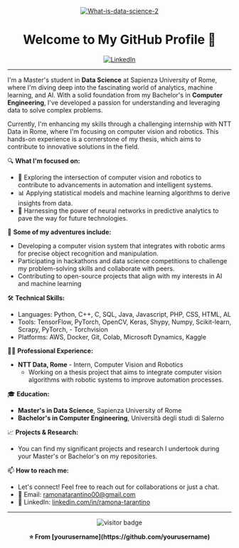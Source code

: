 <p align="center">
  <a href="https://ibb.co/sKqGZk8"><img src="https://i.ibb.co/2vdQTmG/What-is-data-science-2.jpg" alt="What-is-data-science-2" border="0"></a>
</p>

<h1 align="center">Welcome to My GitHub Profile 👋</h1>

<p align="center">
  <a href="https://www.linkedin.com/in/ramona-tarantino-5a33a31b2/">
    <img alt="LinkedIn" src="https://img.shields.io/badge/LinkedIn-blue?style=flat&logo=linkedin">
  </a>
</p>

---

I'm a Master's student in **Data Science** at Sapienza University of Rome, where I'm diving deep into the fascinating world of analytics, machine learning, and AI. With a solid foundation from my Bachelor's in **Computer Engineering**, I've developed a passion for understanding and leveraging data to solve complex problems.

Currently, I'm enhancing my skills through a challenging internship with NTT Data in Rome, where I'm focusing on computer vision and robotics. This hands-on experience is a cornerstone of my thesis, which aims to contribute to innovative solutions in the field.

🔍 **What I'm focused on:**

- 🤖 Exploring the intersection of computer vision and robotics to contribute to advancements in automation and intelligent systems.
- 📊 Applying statistical models and machine learning algorithms to derive insights from data.
- 🧠 Harnessing the power of neural networks in predictive analytics to pave the way for future technologies.

🚀 **Some of my adventures include:**

- Developing a computer vision system that integrates with robotic arms for precise object recognition and manipulation.
- Participating in hackathons and data science competitions to challenge my problem-solving skills and collaborate with peers.
- Contributing to open-source projects that align with my interests in AI and machine learning


🛠 **Technical Skills:**

- Languages: Python, C++, C, SQL, Java, Javascript, PHP, CSS, HTML, AL 
- Tools: TensorFlow, PyTorch, OpenCV, Keras, Shypy, Numpy, Scikit-learn, Scrapy, PyTorch, -	Torchvision  
- Platforms: AWS, Docker, Git, Colab, Microsoft Dynamics, Kaggle

👩‍💻 **Professional Experience:**

- **NTT Data, Rome** - Intern, Computer Vision and Robotics
  - Working on a thesis project that aims to integrate computer vision algorithms with robotic systems to improve automation processes.
  
🎓 **Education:**

- **Master's in Data Science**, Sapienza University of Rome
- **Bachelor's in Computer Engineering**, Università degli studi di Salerno

📈 **Projects & Research:**

- You can find my significant projects and research I undertook during your Master's or Bachelor's on my repositories.

📫 **How to reach me:**

- Let's connect! Feel free to reach out for collaborations or just a chat.
- 📧 Email: ramonatarantino00@gmail.com
- 💼 LinkedIn: [linkedin.com/in/ramona-tarantino](https://www.linkedin.com/in/ramona-tarantino)

---

<div align="center">
  <img src="https://visitor-badge.glitch.me/badge?page_id=yourusername.yourrepository" alt="visitor badge"/>
</div>

<p align="center">
  <b>⭐️ From [yourusername](https://github.com/yourusername)</b>
</p>

